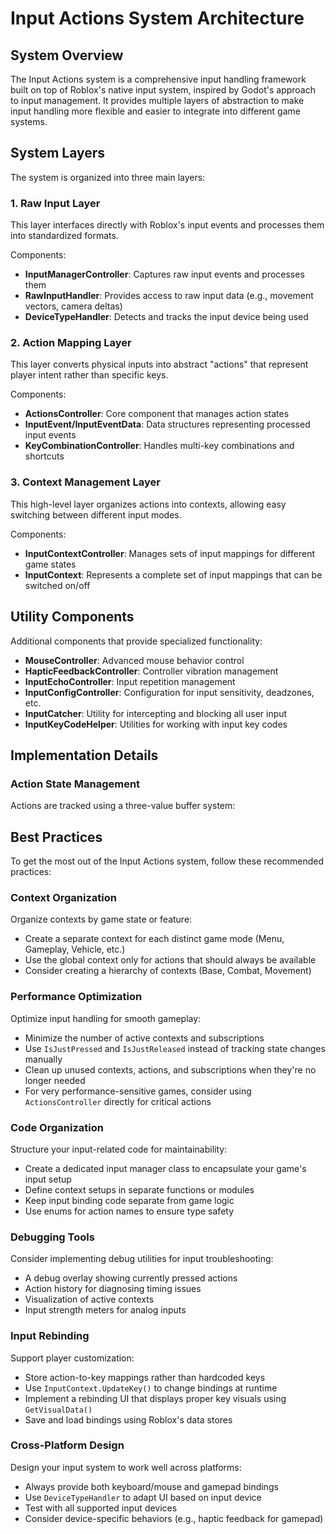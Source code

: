 # Input Actions System Architecture

## System Overview

The Input Actions system is a comprehensive input handling framework built on top of Roblox's native input system, inspired by Godot's approach to input management. It provides multiple layers of abstraction to make input handling more flexible and easier to integrate into different game systems.

## System Layers

The system is organized into three main layers:

### 1. Raw Input Layer

This layer interfaces directly with Roblox's input events and processes them into standardized formats.

Components:

- **InputManagerController**: Captures raw input events and processes them
- **RawInputHandler**: Provides access to raw input data (e.g., movement vectors, camera deltas)
- **DeviceTypeHandler**: Detects and tracks the input device being used

### 2. Action Mapping Layer

This layer converts physical inputs into abstract "actions" that represent player intent rather than specific keys.

Components:

- **ActionsController**: Core component that manages action states
- **InputEvent/InputEventData**: Data structures representing processed input events
- **KeyCombinationController**: Handles multi-key combinations and shortcuts

### 3. Context Management Layer

This high-level layer organizes actions into contexts, allowing easy switching between different input modes.

Components:

- **InputContextController**: Manages sets of input mappings for different game states
- **InputContext**: Represents a complete set of input mappings that can be switched on/off

## Utility Components

Additional components that provide specialized functionality:

- **MouseController**: Advanced mouse behavior control
- **HapticFeedbackController**: Controller vibration management
- **InputEchoController**: Input repetition management
- **InputConfigController**: Configuration for input sensitivity, deadzones, etc.
- **InputCatcher**: Utility for intercepting and blocking all user input
- **InputKeyCodeHelper**: Utilities for working with input key codes

## Implementation Details

### Action State Management

Actions are tracked using a three-value buffer system:

## Best Practices

To get the most out of the Input Actions system, follow these recommended practices:

### Context Organization

Organize contexts by game state or feature:

- Create a separate context for each distinct game mode (Menu, Gameplay, Vehicle, etc.)
- Use the global context only for actions that should always be available
- Consider creating a hierarchy of contexts (Base, Combat, Movement)

### Performance Optimization

Optimize input handling for smooth gameplay:

- Minimize the number of active contexts and subscriptions
- Use `IsJustPressed` and `IsJustReleased` instead of tracking state changes manually
- Clean up unused contexts, actions, and subscriptions when they're no longer needed
- For very performance-sensitive games, consider using `ActionsController` directly for critical actions

### Code Organization

Structure your input-related code for maintainability:

- Create a dedicated input manager class to encapsulate your game's input setup
- Define context setups in separate functions or modules
- Keep input binding code separate from game logic
- Use enums for action names to ensure type safety

### Debugging Tools

Consider implementing debug utilities for input troubleshooting:

- A debug overlay showing currently pressed actions
- Action history for diagnosing timing issues
- Visualization of active contexts
- Input strength meters for analog inputs

### Input Rebinding

Support player customization:

- Store action-to-key mappings rather than hardcoded keys
- Use `InputContext.UpdateKey()` to change bindings at runtime
- Implement a rebinding UI that displays proper key visuals using `GetVisualData()`
- Save and load bindings using Roblox's data stores

### Cross-Platform Design

Design your input system to work well across platforms:

- Always provide both keyboard/mouse and gamepad bindings
- Use `DeviceTypeHandler` to adapt UI based on input device
- Test with all supported input devices
- Consider device-specific behaviors (e.g., haptic feedback for gamepad)
